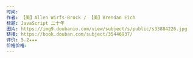 ```yaml
---
时间: 
作者: 【美】Allen Wirfs-Brock / 【美】Brendan Eich
标题: JavaScript 二十年
图片: https://img9.doubanio.com/view/subject/s/public/s33884226.jpg
链接: https://book.douban.com/subject/35446937/
评价: 5.2★★★
价格价格:
---
```

